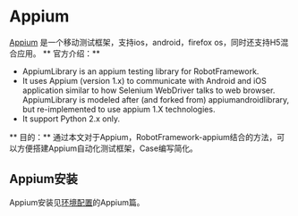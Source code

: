# Appium
[Appium](https://github.com/appium/appium) 是一个移动测试框架，支持ios，android，firefox os，同时还支持H5混合应用。
** 官方介绍：**  
* AppiumLibrary is an appium testing library for RobotFramework.
* It uses Appium (version 1.x) to communicate with Android and iOS application similar to how Selenium WebDriver talks to web browser.
AppiumLibrary is modeled after (and forked from) appiumandroidlibrary, but re-implemented to use appium 1.X technologies.
* It support Python 2.x only.


** 目的：** 通过本文对于Appium，RobotFramework-appium结合的方法，可以方便搭建Appium自动化测试框架，Case编写简化。
## Appium安装
Appium安装见[环境配置](环境配置.md)的Appium篇。
